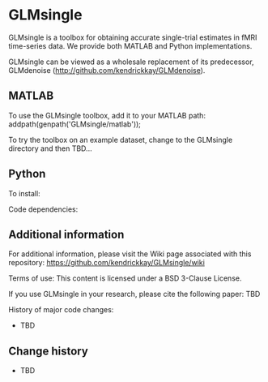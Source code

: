 # GLMsingle

GLMsingle is a toolbox for obtaining accurate single-trial estimates
in fMRI time-series data. We provide both MATLAB and Python implementations.

GLMsingle can be viewed as a wholesale replacement of its predecessor,
GLMdenoise (http://github.com/kendrickkay/GLMdenoise).

## MATLAB

To use the GLMsingle toolbox, add it to your MATLAB path:
  addpath(genpath('GLMsingle/matlab'));

To try the toolbox on an example dataset, change to the GLMsingle directory 
and then TBD...

## Python

To install: 

Code dependencies:

## Additional information

For additional information, please visit the Wiki page associated with this
repository: https://github.com/kendrickkay/GLMsingle/wiki

Terms of use: This content is licensed under a BSD 3-Clause License.

If you use GLMsingle in your research, please cite the following paper:
  TBD

History of major code changes:
- TBD

## Change history

* TBD
